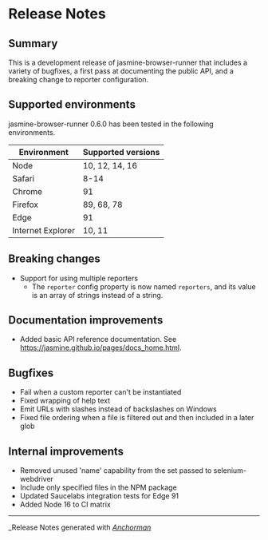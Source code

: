 # Release Notes

## Summary

This is a development release of jasmine-browser-runner that includes a variety
of bugfixes, a first pass at documenting the public API, and a breaking change
to reporter configuration.

## Supported environments

jasmine-browser-runner 0.6.0 has been tested in the following environments.

| Environment       | Supported versions |
|-------------------|--------------------|
| Node              | 10, 12, 14, 16     |
| Safari            | 8-14               |
| Chrome            | 91                 |
| Firefox           | 89, 68, 78         |
| Edge              | 91                 |
| Internet Explorer | 10, 11             |


## Breaking changes

* Support for using multiple reporters
    * The `reporter` config property is now named `reporters`, and its value is
    an array of strings instead of a string.

## Documentation improvements

* Added basic API reference documentation. See 
<https://jasmine.github.io/pages/docs_home.html>.


## Bugfixes

* Fail when a custom reporter can't be instantiated
* Fixed wrapping of help text
* Emit URLs with slashes instead of backslashes on Windows
* Fixed file ordering when a file is filtered out and then included in a later glob


## Internal improvements

* Removed unused 'name' capability from the set passed to selenium-webdriver
* Include only specified files in the NPM package
* Updated Saucelabs integration tests for Edge 91
* Added Node 16 to CI matrix


------

_Release Notes generated with _[Anchorman](http://github.com/infews/anchorman)_